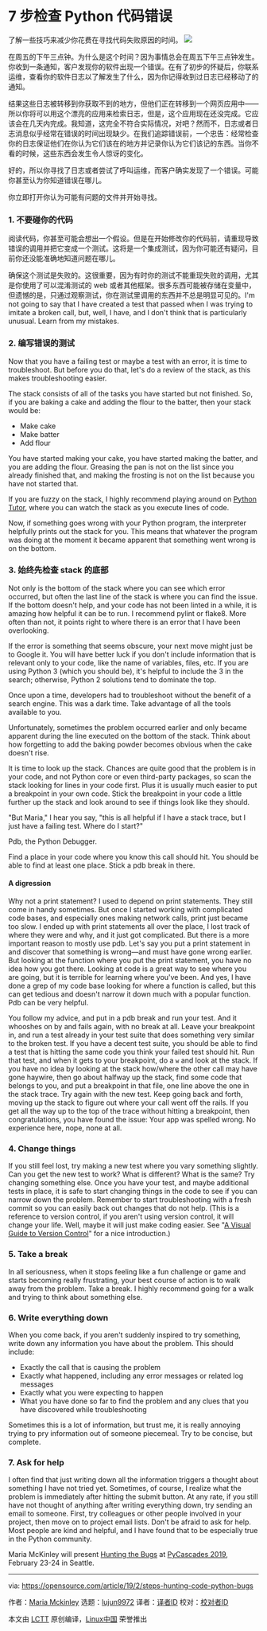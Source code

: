 [#]: collector: (lujun9972)
[#]: translator: (LazyWolfLin)
[#]: reviewer: ( )
[#]: publisher: ( )
[#]: url: ( )
[#]: subject: (7 steps for hunting down Python code bugs)
[#]: via: (https://opensource.com/article/19/2/steps-hunting-code-python-bugs)
[#]: author: (Maria Mckinley https://opensource.com/users/parody)

7 步检查 Python 代码错误
======
了解一些技巧来减少你花费在寻找代码失败原因的时间。
![](https://opensource.com/sites/default/files/styles/image-full-size/public/lead-images/bug-insect-butterfly-diversity-inclusion-2.png?itok=TcC9eews)

在周五的下午三点钟。为什么是这个时间？因为事情总会在周五下午三点钟发生。你收到一条通知，客户发现你的软件出现一个错误。在有了初步的怀疑后，你联系运维，查看你的软件日志以了解发生了什么，因为你记得收到过日志已经移动了的通知。

结果这些日志被转移到你获取不到的地方，但他们正在转移到一个网页应用中——所以你将可以用这个漂亮的应用来检索日志，但是，这个应用现在还没完成。它应该会在几天内完成。我知道，这完全不符合实际情况，对吧？然而不，日志或者日志消息似乎经常在错误的时间出现缺少。在我们追踪错误前，一个忠告：经常检查你的日志保证他们在你认为它们该在的地方并记录你认为它们该记的东西。当你不看的时候，这些东西会发生令人惊讶的变化。

好的，所以你寻找了日志或者尝试了呼叫运维，而客户确实发现了一个错误。可能你甚至认为你知道错误在哪儿。

你立即打开你认为可能有问题的文件并开始寻找。

### 1. 不要碰你的代码

阅读代码，你甚至可能会想出一个假设。但是在开始修改你的代码前，请重现导致错误的调用并把它变成一个测试。这将是一个集成测试，因为你可能还有疑问，目前你还没能准确地知道问题在哪儿。

确保这个测试是失败的。这很重要，因为有时你的测试不能重现失败的调用，尤其是你使用了可以混淆测试的 web 或者其他框架。很多东西可能被存储在变量中，但遗憾的是，只通过观察测试，你在测试里调用的东西并不总是明显可见的。I'm not going to say that I have created a test that passed when I was trying to imitate a broken call, but, well, I have, and I don't think that is particularly unusual. Learn from my mistakes.

### 2. 编写错误的测试

Now that you have a failing test or maybe a test with an error, it is time to troubleshoot. But before you do that, let's do a review of the stack, as this makes troubleshooting easier.

The stack consists of all of the tasks you have started but not finished. So, if you are baking a cake and adding the flour to the batter, then your stack would be:

  * Make cake
  * Make batter
  * Add flour



You have started making your cake, you have started making the batter, and you are adding the flour. Greasing the pan is not on the list since you already finished that, and making the frosting is not on the list because you have not started that.

If you are fuzzy on the stack, I highly recommend playing around on [Python Tutor][1], where you can watch the stack as you execute lines of code.

Now, if something goes wrong with your Python program, the interpreter helpfully prints out the stack for you. This means that whatever the program was doing at the moment it became apparent that something went wrong is on the bottom.

### 3. 始终先检查 stack 的底部

Not only is the bottom of the stack where you can see which error occurred, but often the last line of the stack is where you can find the issue. If the bottom doesn't help, and your code has not been linted in a while, it is amazing how helpful it can be to run. I recommend pylint or flake8. More often than not, it points right to where there is an error that I have been overlooking.

If the error is something that seems obscure, your next move might just be to Google it. You will have better luck if you don't include information that is relevant only to your code, like the name of variables, files, etc. If you are using Python 3 (which you should be), it's helpful to include the 3 in the search; otherwise, Python 2 solutions tend to dominate the top.

Once upon a time, developers had to troubleshoot without the benefit of a search engine. This was a dark time. Take advantage of all the tools available to you.

Unfortunately, sometimes the problem occurred earlier and only became apparent during the line executed on the bottom of the stack. Think about how forgetting to add the baking powder becomes obvious when the cake doesn't rise.

It is time to look up the stack. Chances are quite good that the problem is in your code, and not Python core or even third-party packages, so scan the stack looking for lines in your code first. Plus it is usually much easier to put a breakpoint in your own code. Stick the breakpoint in your code a little further up the stack and look around to see if things look like they should.

"But Maria," I hear you say, "this is all helpful if I have a stack trace, but I just have a failing test. Where do I start?"

Pdb, the Python Debugger.

Find a place in your code where you know this call should hit. You should be able to find at least one place. Stick a pdb break in there.

#### A digression

Why not a print statement? I used to depend on print statements. They still come in handy sometimes. But once I started working with complicated code bases, and especially ones making network calls, print just became too slow. I ended up with print statements all over the place, I lost track of where they were and why, and it just got complicated. But there is a more important reason to mostly use pdb. Let's say you put a print statement in and discover that something is wrong—and must have gone wrong earlier. But looking at the function where you put the print statement, you have no idea how you got there. Looking at code is a great way to see where you are going, but it is terrible for learning where you've been. And yes, I have done a grep of my code base looking for where a function is called, but this can get tedious and doesn't narrow it down much with a popular function. Pdb can be very helpful.

You follow my advice, and put in a pdb break and run your test. And it whooshes on by and fails again, with no break at all. Leave your breakpoint in, and run a test already in your test suite that does something very similar to the broken test. If you have a decent test suite, you should be able to find a test that is hitting the same code you think your failed test should hit. Run that test, and when it gets to your breakpoint, do a `w` and look at the stack. If you have no idea by looking at the stack how/where the other call may have gone haywire, then go about halfway up the stack, find some code that belongs to you, and put a breakpoint in that file, one line above the one in the stack trace. Try again with the new test. Keep going back and forth, moving up the stack to figure out where your call went off the rails. If you get all the way up to the top of the trace without hitting a breakpoint, then congratulations, you have found the issue: Your app was spelled wrong. No experience here, nope, none at all.

### 4. Change things

If you still feel lost, try making a new test where you vary something slightly. Can you get the new test to work? What is different? What is the same? Try changing something else. Once you have your test, and maybe additional tests in place, it is safe to start changing things in the code to see if you can narrow down the problem. Remember to start troubleshooting with a fresh commit so you can easily back out changes that do not help. (This is a reference to version control, if you aren't using version control, it will change your life. Well, maybe it will just make coding easier. See "[A Visual Guide to Version Control][2]" for a nice introduction.)

### 5. Take a break

In all seriousness, when it stops feeling like a fun challenge or game and starts becoming really frustrating, your best course of action is to walk away from the problem. Take a break. I highly recommend going for a walk and trying to think about something else.

### 6. Write everything down

When you come back, if you aren't suddenly inspired to try something, write down any information you have about the problem. This should include:

  * Exactly the call that is causing the problem
  * Exactly what happened, including any error messages or related log messages
  * Exactly what you were expecting to happen
  * What you have done so far to find the problem and any clues that you have discovered while troubleshooting



Sometimes this is a lot of information, but trust me, it is really annoying trying to pry information out of someone piecemeal. Try to be concise, but complete.

### 7. Ask for help

I often find that just writing down all the information triggers a thought about something I have not tried yet. Sometimes, of course, I realize what the problem is immediately after hitting the submit button. At any rate, if you still have not thought of anything after writing everything down, try sending an email to someone. First, try colleagues or other people involved in your project, then move on to project email lists. Don't be afraid to ask for help. Most people are kind and helpful, and I have found that to be especially true in the Python community.

Maria McKinley will present [Hunting the Bugs][3] at [PyCascades 2019][4], February 23-24 in Seattle.

--------------------------------------------------------------------------------

via: https://opensource.com/article/19/2/steps-hunting-code-python-bugs

作者：[Maria Mckinley][a]
选题：[lujun9972][b]
译者：[译者ID](https://github.com/译者ID)
校对：[校对者ID](https://github.com/校对者ID)

本文由 [LCTT](https://github.com/LCTT/TranslateProject) 原创编译，[Linux中国](https://linux.cn/) 荣誉推出

[a]: https://opensource.com/users/parody
[b]: https://github.com/lujun9972
[1]: http://www.pythontutor.com/
[2]: https://betterexplained.com/articles/a-visual-guide-to-version-control/
[3]: https://2019.pycascades.com/talks/hunting-the-bugs
[4]: https://2019.pycascades.com/
